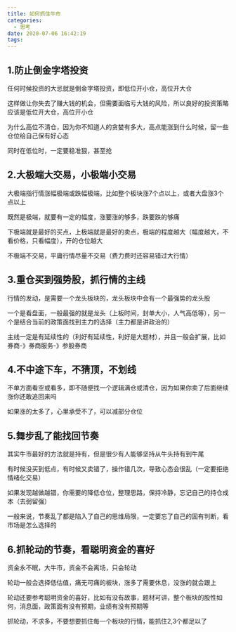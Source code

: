 ```yaml
---
title: 如何抓住牛市
categories:
  - 思考
date: 2020-07-06 16:42:19
tags:
---
```


## 1.防止倒金字塔投资

任何时候投资的大忌就是倒金字塔投资，即低位开小仓，高位开大仓

这样做让你失去了赚大钱的机会，但需要面临亏大钱的风险，所以良好的投资策略应该是低位开大仓，高位开小仓

为什么高位不清仓，因为你不知道人的贪婪有多大，高点能涨到什么时候，留一些仓位给自己保有好心态

同时在低位时，一定要稳准狠，甚至抢

## 2.大极端大交易，小极端小交易

大极端指行情涨幅极端或跌幅极端，比如整个板块涨7个点以上，或者大盘涨3个点以上

既然是极端，就要有一定的幅度，涨要涨的够多，跌要跌的够痛

下极端就是最好的买点，上极端就是最好的卖点，极端的程度越大（幅度越大，不看价格，只看幅度），开的仓位越大

不极端不交易，平庸行情尽量不交易（费力费时还容易错过大行情）

## 3.重仓买到强势股，抓行情的主线

行情的发动，是需要一个龙头板块的，龙头板块中会有一个最强势的龙头股

一个是看盘面，一般最强的就是龙头（上板时间，封单大小，人气高低等），另一个是结合当前的政策面找到主力的选择（主力都是讲政治的）

主线一定是有延续性的（利好有延续性，利好是大题材），并且一般会扩展，比如券商-》券商服务-》参股券商

## 4.不中途下车，不猜顶，不划线

不单方面看空或看多，即不随便找一个逻辑满仓或清仓，因为如果你卖了后面继续涨你还敢追回来吗

如果涨的太多了，心里承受不了，可以减部分仓位

## 5.舞步乱了能找回节奏

其实牛市最好的方法就是持有，但是很少有人能够坚持从牛头持有到牛尾

有时候没买到低点，有时候又卖错了，操作错几次，导致心态会很乱（一定要拒绝情绪化交易）

如果发现越做越错，你需要的降低仓位，整理思路，保持冷静，忘记自己的持仓成本（去弱留强）

一般来说，节奏乱了都是陷入了自己的思维局限，一定要忘了自己的固有判断，看市场是怎么选择的

## 6.抓轮动的节奏，看聪明资金的喜好

资金永不眠，大牛市，资金不会离场，只会轮动

轮动一般会选择低估值，痛无可痛的板块，涨多了需要休息，没涨的就会跟上

轮动还要参考聪明资金的喜好，比如有没有故事，题材可讲，整个板块的股性如何，消息面，政策面有没有预期，业绩有没有预期等

抓轮动，不求多，不要想要抓住每一个板块的行情，能抓住2,3个都足以了